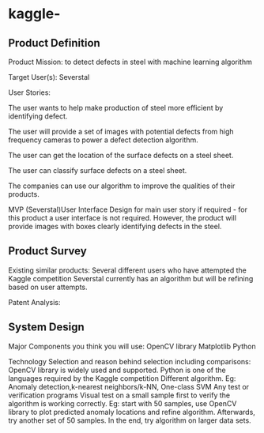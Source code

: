 # kaggle-
## Product Definition
  Product Mission: to detect defects in steel with machine learning algorithm
  
  Target User(s): Severstal
  
  User Stories:
  
  The user wants to help make production of steel more efficient by identifying defect.
  
  The user will provide a set of images with potential defects from high frequency cameras to power a defect detection      algorithm.
  
  The user can get the location of the surface defects on a steel sheet.
  
  The user can classify surface defects on a steel sheet.
  
  The companies can use our algorithm to  improve the qualities of their products.
  
  MVP
  (Severstal)User Interface Design for main user story if required - for this product a user interface is not required.   However, the product will provide images with boxes clearly identifying defects in the steel.
  
 ## Product Survey 
  Existing similar products:
  Several different users who have attempted the Kaggle competition
  Severstal currently has an algorithm but will be refining based on user attempts.
  
  Patent Analysis:

## System Design
  Major Components you think you will use:
    OpenCV library
    Matplotlib
    Python

  Technology Selection and reason behind selection including comparisons:
    OpenCV library is widely used and supported.
    Python is one of the languages required by the Kaggle competition
    Different algorithm. Eg: Anomaly detection,k-nearest neighbors/k-NN, One-class SVM 
    Any test or verification programs
    Visual test on a small sample first to verify the algorithm is working correctly. Eg: start with 50 samples, use OpenCV       library to plot predicted anomaly locations and refine algorithm. Afterwards, try another set of 50 samples. In the end,       try algorithm on larger data sets.


